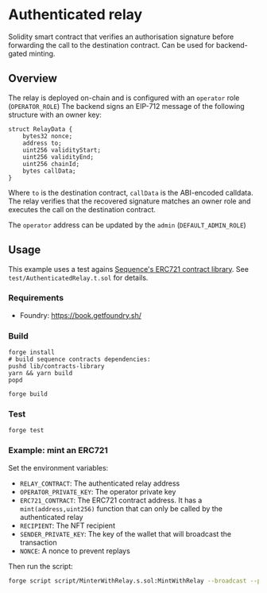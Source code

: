 # Authenticated relay

Solidity smart contract that verifies an authorisation signature before forwarding the call to the destination contract. Can be used for backend-gated minting.

## Overview

The relay is deployed on-chain and is configured with an `operator` role (`OPERATOR_ROLE`)
The backend signs an EIP-712 message of the following structure with an owner key:

```solidity
struct RelayData {
    bytes32 nonce;
    address to;
    uint256 validityStart;
    uint256 validityEnd;
    uint256 chainId;
    bytes callData;
}
```

Where `to` is the destination contract, `callData` is the ABI-encoded calldata. The relay verifies that the recovered signature matches an owner role and executes the call on the destination contract.

The `operator` address can be updated by the `admin` (`DEFAULT_ADMIN_ROLE`)

## Usage

This example uses a test agains [Sequence's ERC721 contract library](https://github.com/0xsequence/contracts-library/blob/master/src/tokens/ERC721/presets/items/ERC721Items.sol).
See `test/AuthenticatedRelay.t.sol` for details.

### Requirements
- Foundry: https://book.getfoundry.sh/

### Build
```shell
forge install
# build sequence contracts dependencies:
pushd lib/contracts-library
yarn && yarn build
popd

forge build
```

### Test
```shell
forge test
```

### Example: mint an ERC721
Set the environment variables:
- `RELAY_CONTRACT`: The authenticated relay address
- `OPERATOR_PRIVATE_KEY`: The operator private key
- `ERC721_CONTRACT`: The ERC721 contract address. It has a `mint(address,uint256)` function that can only be called by the authenticated relay
- `RECIPIENT`: The NFT recipient
- `SENDER_PRIVATE_KEY`: The key of the wallet that will broadcast the transaction
- `NONCE`: A nonce to prevent replays

Then run the script:
```bash
forge script script/MinterWithRelay.s.sol:MintWithRelay --broadcast --private-key $SENDER_PRIVATE_KEY
```